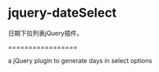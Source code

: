 jquery-dateSelect
=================

日期下拉列表jQuery插件。

=================

a jQuery plugin to generate days in select options

